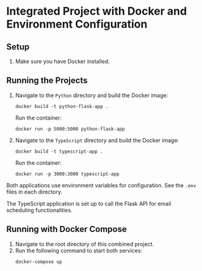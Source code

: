 
# Integrated Project with Docker and Environment Configuration

## Setup

1. Make sure you have Docker installed.

## Running the Projects

1. Navigate to the `Python` directory and build the Docker image:
   ```
   docker build -t python-flask-app .
   ```
   Run the container:
   ```
   docker run -p 5000:5000 python-flask-app
   ```

2. Navigate to the `TypeScript` directory and build the Docker image:
   ```
   docker build -t typescript-app .
   ```
   Run the container:
   ```
   docker run -p 3000:3000 typescript-app
   ```

Both applications use environment variables for configuration. See the `.env` files in each directory.

The TypeScript application is set up to call the Flask API for email scheduling functionalities.

## Running with Docker Compose

1. Navigate to the root directory of this combined project.
2. Run the following command to start both services:
   ```
   docker-compose up
   ```
